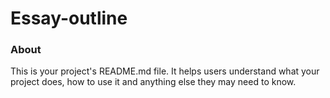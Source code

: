 Essay-outline
=============

### About

This is your project's README.md file. It helps users understand what your
project does, how to use it and anything else they may need to know.